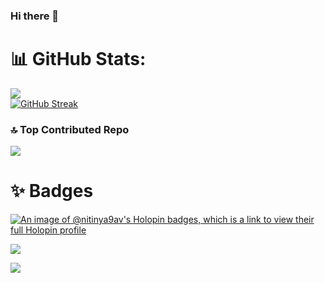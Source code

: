 ### Hi there 👋

# 📊 GitHub Stats:
![](https://github-readme-stats.vercel.app/api?username=nitinya9av&theme=radical&hide_border=true&include_all_commits=true&card_width=550&count_private=true&rank_icon=github)<br/>
[![GitHub Streak](https://streak-stats.demolab.com?user=nitinya9av&theme=radical&hide_border=true&card_width=550)]()

### 🔝 Top Contributed Repo
![](https://github-contributor-stats.vercel.app/api?username=nitinya9av&limit=5&theme=onedark&hide_border=true&card_width=550&combine_all_yearly_contributions=true)

# ✨ Badges
[![An image of @nitinya9av's Holopin badges, which is a link to view their full Holopin profile](https://holopin.me/nitinya9av)](https://holopin.io/@nitinya9av)

![](https://user-images.githubusercontent.com/73097560/115834477-dbab4500-a447-11eb-908a-139a6edaec5c.gif)

[![](https://visitcount.itsvg.in/api?id=nitinya9av&icon=0&color=0)](https://visitcount.itsvg.in)
